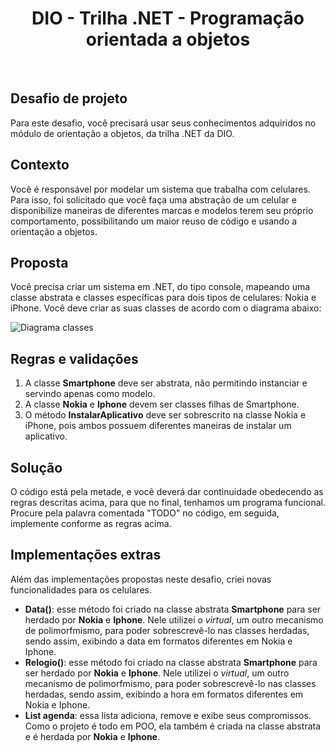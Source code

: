 <div align="center">


# DIO - Trilha .NET - Programação orientada a objetos
</div>
<br>

## Desafio de projeto
Para este desafio, você precisará usar seus conhecimentos adquiridos no módulo de orientação a objetos, da trilha .NET da DIO.

## Contexto
Você é responsável por modelar um sistema que trabalha com celulares. Para isso, foi solicitado que você faça uma abstração de um celular e disponibilize maneiras de diferentes marcas e modelos terem seu próprio comportamento, possibilitando um maior reuso de código e usando a orientação a objetos.

## Proposta
Você precisa criar um sistema em .NET, do tipo console, mapeando uma classe abstrata e classes específicas para dois tipos de celulares: Nokia e iPhone. 
Você deve criar as suas classes de acordo com o diagrama abaixo:

![Diagrama classes](Imagens/diagrama.png)

## Regras e validações
1. A classe **Smartphone** deve ser abstrata, não permitindo instanciar e servindo apenas como modelo.
2. A classe **Nokia** e **Iphone** devem ser classes filhas de Smartphone.
3. O método **InstalarAplicativo** deve ser sobrescrito na classe Nokia e iPhone, pois ambos possuem diferentes maneiras de instalar um aplicativo.

## Solução
O código está pela metade, e você deverá dar continuidade obedecendo as regras descritas acima, para que no final, tenhamos um programa funcional. Procure pela palavra comentada "TODO" no código, em seguida, implemente conforme as regras acima.

## Implementações extras
Além das implementações propostas neste desafio, criei novas funcionalidades para os celulares. 

* **Data()**: esse método foi criado na classe abstrata **Smartphone** para ser herdado por **Nokia** e **Iphone**.
  Nele utilizei o *virtual*, um outro mecanismo de polimorfmismo, para poder sobrescrevê-lo nas classes herdadas, sendo assim, exibindo a data em formatos diferentes em Nokia e Iphone.
* **Relogio()**: esse método foi criado na classe abstrata **Smartphone** para ser herdado por **Nokia** e **Iphone**.
  Nele utilizei o *virtual*, um outro mecanismo de polimorfmismo, para poder sobrescrevê-lo nas classes herdadas, sendo assim, exibindo a hora em formatos diferentes em Nokia e Iphone.
* **List<string> agenda**: essa lista adiciona, remove e exibe seus compromissos. Como o projeto é todo em POO, ela também é criada na classe abstrata e é herdada por **Nokia** e **Iphone**.
  
